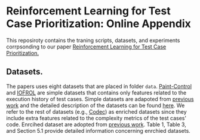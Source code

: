 # Reinforcement Learning for Test Case Prioritization: Online Appendix
This reposiroty contains the traning scripts, datasets, and experiments corrpsonding to our paper [Reinforcement Learning for Test Case Prioritization.](https://arxiv.org/pdf/2011.01834.pdf)

## Datasets. 
The papers uses eight datasets that are placed in folder `data`. [Paint-Control]() and [IOFROL]() are simple datasets that contains only features related to the execution history of test cases. Simple datasets are adapoted from [previous work]() and the detailed description of the datasets can be found [here]().
We refer to the rest of datasets (e.g., [Codec]()) as enriched datasets since they include extra features related to the complexity metrics of the test cases' code. Enrcihed dataset are adopted from [previous work](). Table 1, Table 3, and Section 5.1 provide detailed information concerning enrchied datasets.  


